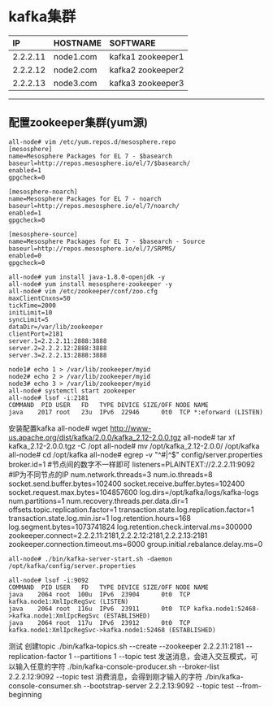 
# kafka集群
|IP|HOSTNAME|SOFTWARE|
|:--|:--|:--|
|2.2.2.11|node1.com|kafka1 zookeeper1|
|2.2.2.12|node2.com|kafka2 zookeeper2|
|2.2.2.13|node3.com|kafka3 zookeeper3|
---
## 配置zookeeper集群(yum源)
```
all-node# vim /etc/yum.repos.d/mesosphere.repo
[mesosphere]
name=Mesosphere Packages for EL 7 - $basearch
baseurl=http://repos.mesosphere.io/el/7/$basearch/
enabled=1
gpgcheck=0

[mesosphere-noarch]
name=Mesosphere Packages for EL 7 - noarch
baseurl=http://repos.mesosphere.io/el/7/noarch/
enabled=1
gpgcheck=0

[mesosphere-source]
name=Mesosphere Packages for EL 7 - $basearch - Source
baseurl=http://repos.mesosphere.io/el/7/SRPMS/
enabled=0
gpgcheck=0

all-node# yum install java-1.8.0-openjdk -y
all-node# yum install mesosphere-zookeeper -y
all-node# vim /etc/zookeeper/conf/zoo.cfg
maxClientCnxns=50
tickTime=2000
initLimit=10
syncLimit=5
dataDir=/var/lib/zookeeper
clientPort=2181
server.1=2.2.2.11:2888:3888
server.2=2.2.2.12:2888:3888
server.3=2.2.2.13:2888:3888

node1# echo 1 > /var/lib/zookeeper/myid
node2# echo 2 > /var/lib/zookeeper/myid
node3# echo 3 > /var/lib/zookeeper/myid
all-node# systemctl start zookeeper
all-node# lsof -i:2181
COMMAND  PID USER   FD   TYPE DEVICE SIZE/OFF NODE NAME
java    2017 root   23u  IPv6  22946      0t0  TCP *:eforward (LISTEN)
```
安装配置kafka
    all-node# wget http://www-us.apache.org/dist/kafka/2.0.0/kafka_2.12-2.0.0.tgz
    all-node# tar xf kafka_2.12-2.0.0.tgz -C /opt
    all-node# mv /opt/kafka_2.12-2.0.0/ /opt/kafka
    all-node# cd /opt/kafka
    all-node# egrep -v "^#|^$" config/server.properties
    broker.id=1  #节点间的数字不一样即可
    listeners=PLAINTEXT://2.2.2.11:9092 #IP为不同节点的IP
    num.network.threads=3
    num.io.threads=8
    socket.send.buffer.bytes=102400
    socket.receive.buffer.bytes=102400
    socket.request.max.bytes=104857600
    log.dirs=/opt/kafka/logs/kafka-logs
    num.partitions=1
    num.recovery.threads.per.data.dir=1
    offsets.topic.replication.factor=1
    transaction.state.log.replication.factor=1
    transaction.state.log.min.isr=1
    log.retention.hours=168
    log.segment.bytes=1073741824
    log.retention.check.interval.ms=300000
    zookeeper.connect=2.2.2.11:2181,2.2.2.12:2181,2.2.2.13:2181
    zookeeper.connection.timeout.ms=6000
    group.initial.rebalance.delay.ms=0

    all-node# ./bin/kafka-server-start.sh -daemon /opt/kafka/config/server.properties

    all-node# lsof -i:9092
    COMMAND  PID USER   FD   TYPE DEVICE SIZE/OFF NODE NAME
    java    2064 root  100u  IPv6  23904      0t0  TCP kafka.node1:XmlIpcRegSvc (LISTEN)
    java    2064 root  116u  IPv6  23911      0t0  TCP kafka.node1:52468->kafka.node1:XmlIpcRegSvc (ESTABLISHED)
    java    2064 root  117u  IPv6  23912      0t0  TCP kafka.node1:XmlIpcRegSvc->kafka.node1:52468 (ESTABLISHED)

测试
    创建topic
    ./bin/kafka-topics.sh --create --zookeeper 2.2.2.11:2181 --replication-factor 1 --partitions 1 --topic test
    发送消息，会进入交互模式，可以输入任意的字符
    ./bin/kafka-console-producer.sh --broker-list 2.2.2.12:9092 --topic test
    消费消息，会得到刚才输入的字符
    ./bin/kafka-console-consumer.sh --bootstrap-server 2.2.2.13:9092 --topic test --from-beginning

